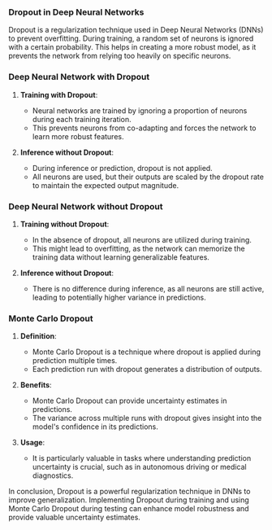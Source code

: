  ### Dropout in Deep Neural Networks
Dropout is a regularization technique used in Deep Neural Networks (DNNs) to prevent overfitting. During training, a random set of neurons is ignored with a certain probability. This helps in creating a more robust model, as it prevents the network from relying too heavily on specific neurons.

### Deep Neural Network with Dropout
1. **Training with Dropout**:
   - Neural networks are trained by ignoring a proportion of neurons during each training iteration.
   - This prevents neurons from co-adapting and forces the network to learn more robust features.

2. **Inference without Dropout**:
   - During inference or prediction, dropout is not applied.
   - All neurons are used, but their outputs are scaled by the dropout rate to maintain the expected output magnitude.

### Deep Neural Network without Dropout
1. **Training without Dropout**:
   - In the absence of dropout, all neurons are utilized during training.
   - This might lead to overfitting, as the network can memorize the training data without learning generalizable features.

2. **Inference without Dropout**:
   - There is no difference during inference, as all neurons are still active, leading to potentially higher variance in predictions.

### Monte Carlo Dropout
1. **Definition**:
   - Monte Carlo Dropout is a technique where dropout is applied during prediction multiple times.
   - Each prediction run with dropout generates a distribution of outputs.

2. **Benefits**:
   - Monte Carlo Dropout can provide uncertainty estimates in predictions.
   - The variance across multiple runs with dropout gives insight into the model's confidence in its predictions.

3. **Usage**:
   - It is particularly valuable in tasks where understanding prediction uncertainty is crucial, such as in autonomous driving or medical diagnostics.

In conclusion, Dropout is a powerful regularization technique in DNNs to improve generalization. Implementing Dropout during training and using Monte Carlo Dropout during testing can enhance model robustness and provide valuable uncertainty estimates.  
